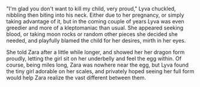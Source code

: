 "I'm glad you don't want to kill my child, very proud," Lyva chuckled, nibbling then biting into his neck. Either due to her pregnancy, or simply taking advantage of it, but in the coming couple of years Lyva was even greedier and more of a kleptomaniac than usual. She appeared seeking blood, or taking moon rocks or random other pieces she decided she needed, and playfully blamed the child for her desires, mirth in her eyes.    

She told Zara after a little while longer, and showed her her dragon form proudly, letting the girl sit on her underbelly and feel the egg within. Of course, being miles long, Zara was nowhere near the egg, but Lyva found the tiny girl adorable on her scales, and privately hoped seeing her full form would help Zara realize the vast different between them.